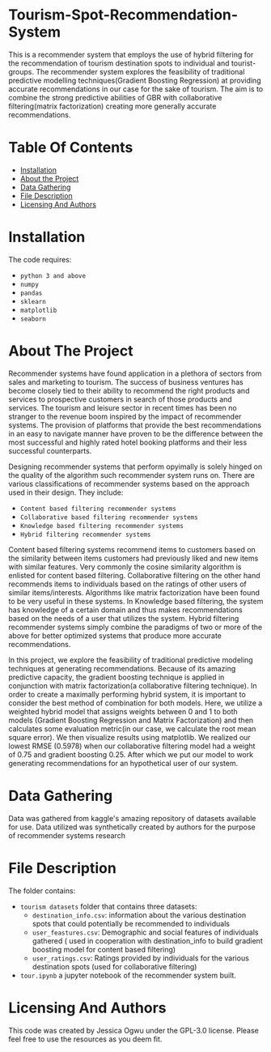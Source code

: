 # Tourism-Spot-Recommendation-System
This is a recommender system that employs the use of hybrid filtering for the recommendation of tourism destination spots to individual and tourist-groups. The recommender system explores the feasibility of traditional predictive modelling techniques(Gradient Boosting Regression) at providing accurate recommendations in our case for the sake of tourism. The aim is to combine the strong predictive abilities of GBR with collaborative filtering(matrix factorization) creating more generally accurate recommendations. 

# Table Of Contents
* [Installation](https://github.com/Jess607/Tourism-Spot-Recommendation-System#installation)
* [About the Project](https://github.com/Jess607/Tourism-Spot-Recommendation-System#about-the-project)
* [Data Gathering](https://github.com/Jess607/Tourism-Spot-Recommendation-System#data-gathering)
* [File Description](https://github.com/Jess607/Tourism-Spot-Recommendation-System#file-description)
* [Licensing And Authors](https://github.com/Jess607/Tourism-Spot-Recommendation-System#licensing-and-authors)

# Installation 
The code requires:
* `python 3 and above`
* `numpy`
* `pandas`
* `sklearn`
* `matplotlib`
* `seaborn`



# About The Project 
Recommender systems have found application in a plethora of sectors from sales and marketing to tourism. The success of business ventures has become closely tied to their ability to recommend the right products and services to prospective customers in search of those products and services. The tourism and leisure sector in recent times has been no stranger to the revenue boom inspired by the impact of recommender systems. The provision of platforms that provide the best recommendations in an easy to navigate manner have proven to be the difference between the most successful and highly rated hotel booking platforms and their less successful counterparts. 

Designing recommender systems that perform opyimally is solely hinged on the quality of the algorithm such recommender system runs on. There are various classifications of recommender systems based on the approach used in their design. They include:
* `Content based filtering recommender systems`
* `Collaborative based filtering recommender systems`
* `Knowledge based filtering recommender systems`
* `Hybrid filtering recommender systems`

Content based filtering systems recommend items to customers based on the similarity between items customers had previously liked and new items with similar features. Very commonly the cosine similarity algorithm is enlisted for content based filtering. Collaborative filtering on the other hand recommends items to individuals based on the ratings of other users of similar items/interests. Algorithms like matrix factorization have been found to be very useful in these systems. In Knowledge based filtering, the system has knowledge of a certain domain and thus makes recommendations based on the needs of a user that utilizes the system. Hybrid filtering recommender systems simply combine the paradigms of two or more of the above for better optimized systems that produce more accurate recommendations. 

In this project, we explore the feasibility of traditional predictive modeling techniques at generating recommendations. Because of its amazing predictive capacity, the gradient boosting technique is applied in conjunction with matrix factorization(a collaborative filtering technique). In order to create a maximally performing hybrid system, it is important to consider the best method of combination for both models. Here, we utilize a weighted hybrid model that assigns weights between 0 and 1 to both models (Gradient Boosting Regression and Matrix Factorization) and then calculates some evaluation metric(in our case, we calculate the root mean square error). We then visualize results using matplotlib. We realized our lowest RMSE (0.5978) when our collaborative filtering model had a weight of 0.75 and gradient boosting 0.25. After which we put our model to work generating recommendations for an hypothetical user of our system.


# Data Gathering 
Data was gathered from kaggle's amazing repository of datasets available for use. Data utilized was synthetically created by authors for the purpose of recommender systems research 

# File Description 
The folder contains:
* `tourism datasets` folder that contains three datasets:
    * `destination_info.csv`: information about the various destination spots that could potentially be recommended to individuals
    * `user_feastures.csv`: Demographic and social features of individuals gathered ( used in cooperation with destination_info to build gradient boosting model for content based filtering)
    * `user_ratings.csv`: Ratings provided by individuals for the various destination spots (used for collaborative filtering)
* `tour.ipynb` a jupyter notebook of the recommender system built.



# Licensing And Authors
This code was created by Jessica Ogwu under the GPL-3.0 license. Please feel free to use the resources as you deem fit.
